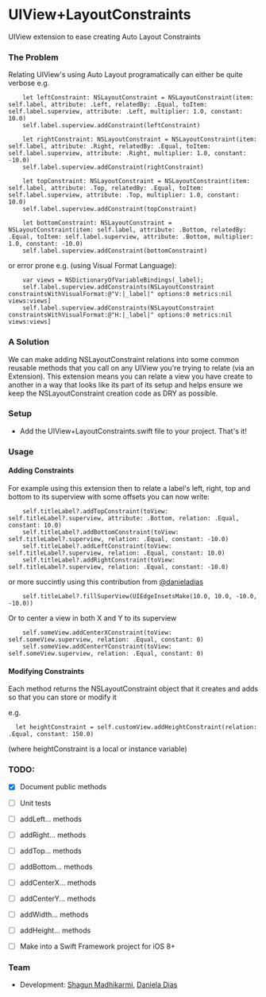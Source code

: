 UIView+LayoutConstraints
=======================

UIView extension to ease creating Auto Layout Constraints

### The Problem

Relating UIView's using Auto Layout programatically can either be quite verbose e.g. 

        let leftConstraint: NSLayoutConstraint = NSLayoutConstraint(item: self.label, attribute: .Left, relatedBy: .Equal, toItem: self.label.superview, attribute: .Left, multiplier: 1.0, constant: 10.0)
        self.label.superview.addConstraint(leftConstraint)
        
        let rightConstraint: NSLayoutConstraint = NSLayoutConstraint(item: self.label, attribute: .Right, relatedBy: .Equal, toItem: self.label.superview, attribute: .Right, multiplier: 1.0, constant: -10.0)
        self.label.superview.addConstraint(rightConstraint)
        
        let topConstraint: NSLayoutConstraint = NSLayoutConstraint(item: self.label, attribute: .Top, relatedBy: .Equal, toItem: self.label.superview, attribute: .Top, multiplier: 1.0, constant: 10.0)
        self.label.superview.addConstraint(topConstraint)
        
        let bottomConstraint: NSLayoutConstraint = NSLayoutConstraint(item: self.label, attribute: .Bottom, relatedBy: .Equal, toItem: self.label.superview, attribute: .Bottom, multiplier: 1.0, constant: -10.0)
        self.label.superview.addConstraint(bottomConstraint)

or error prone e.g. (using Visual Format Language):

        var views = NSDictionaryOfVariableBindings(_label);
        self.label.superview.addConstraints(NSLayoutConstraint constraintsWithVisualFormat:@"V:|_label|" options:0 metrics:nil views:views]
        self.label.superview.addConstraints(NSLayoutConstraint constraintsWithVisualFormat:@"H:|_label|" options:0 metrics:nil views:views]        

### A Solution

We can make adding NSLayoutConstraint relations into some common reusable methods that you call on any UIView you're trying to relate (via an Extension). This extension means you can relate a view you have create to another in a way that looks like its part of its setup and helps ensure we keep the NSLayoutConstraint creation code as DRY as possible.

### Setup

- Add the UIView+LayoutConstraints.swift file to your project. That's it!

### Usage

#### Adding Constraints

For example using this extension then to relate a label's left, right, top and bottom to its superview with some offsets you can now write:

        self.titleLabel?.addTopConstraint(toView: self.titleLabel?.superview, attribute: .Bottom, relation: .Equal, constant: 10.0)
        self.titleLabel?.addBottomConstraint(toView: self.titleLabel?.superview, relation: .Equal, constant: -10.0)
        self.titleLabel?.addLeftConstraint(toView: self.titleLabel?.superview, relation: .Equal, constant: 10.0)
        self.titleLabel?.addRightConstraint(toView: self.titleLabel?.superview, relation: .Equal, constant: -10.0)

or more succintly using this contribution from <a href="https://github.com/danieladias">@danieladias</a>

        self.titleLabel?.fillSuperView(UIEdgeInsetsMake(10.0, 10.0, -10.0, -10.0))

Or to center a view in both X and Y to its superview

        self.someView.addCenterXConstraint(toView: self.someView.superview, relation: .Equal, constant: 0)
        self.someView.addCenterYConstraint(toView: self.someView.superview, relation: .Equal, constant: 0)

#### Modifying Constraints

Each method returns the NSLayoutConstraint object that it creates and adds so that you can store or modify it  

e.g. 

      let heightConstraint = self.customView.addHeightConstraint(relation: .Equal, constant: 150.0)

(where heightConstraint is a local or instance variable)

### TODO:
- [X] Document public methods
- [ ] Unit tests
 - [ ] addLeft... methods
 - [ ] addRight... methods
 - [ ] addTop... methods
 - [ ] addBottom... methods
 - [ ] addCenterX... methods
 - [ ] addCenterY... methods
 - [ ] addWidth... methods
 - [ ] addHeight... methods
- [ ] Make into a Swift Framework project for iOS 8+


### Team
* Development: [Shagun Madhikarmi](mailto:shagun@ustwo.com?subject=autolayout-helper), [Daniela Dias](mailto:daniela@ustwo.com?subject=autolayout-helper)
